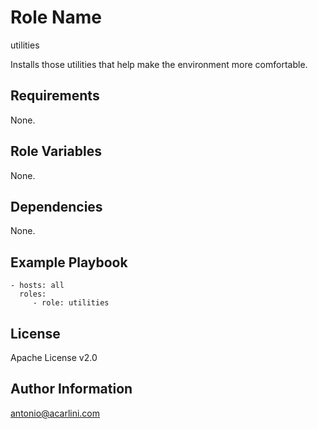 Role Name
=========

utilities

Installs those utilities that help make the environment more comfortable.

Requirements
------------

None.

Role Variables
--------------

None.

Dependencies
------------

None.

Example Playbook
----------------

    - hosts: all
      roles:
         - role: utilities

License
-------

Apache License v2.0

Author Information
------------------

antonio@acarlini.com
